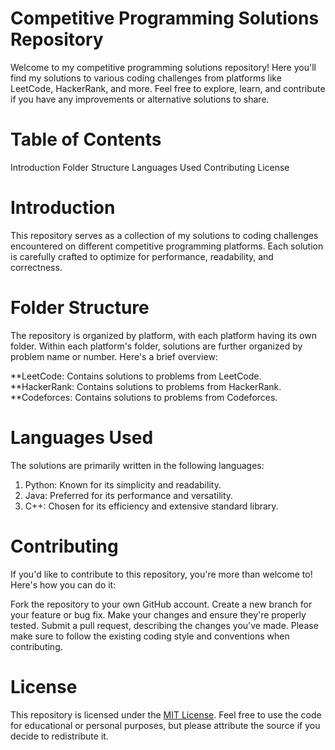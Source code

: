 # Competitive Programming Solutions Repository

Welcome to my competitive programming solutions repository! Here you'll find my solutions to various coding challenges from platforms like LeetCode, HackerRank, and more. Feel free to explore, learn, and contribute if you have any improvements or alternative solutions to share.

# Table of Contents
Introduction
Folder Structure
Languages Used
Contributing
License

# Introduction
This repository serves as a collection of my solutions to coding challenges encountered on different competitive programming platforms. Each solution is carefully crafted to optimize for performance, readability, and correctness.

# Folder Structure
The repository is organized by platform, with each platform having its own folder. Within each platform's folder, solutions are further organized by problem name or number. Here's a brief overview:

**LeetCode: Contains solutions to problems from LeetCode.
**HackerRank: Contains solutions to problems from HackerRank.
**Codeforces: Contains solutions to problems from Codeforces.

# Languages Used
The solutions are primarily written in the following languages:

1. Python: Known for its simplicity and readability.
2. Java: Preferred for its performance and versatility.
3. C++: Chosen for its efficiency and extensive standard library.

# Contributing
If you'd like to contribute to this repository, you're more than welcome to! Here's how you can do it:

Fork the repository to your own GitHub account.
Create a new branch for your feature or bug fix.
Make your changes and ensure they're properly tested.
Submit a pull request, describing the changes you've made.
Please make sure to follow the existing coding style and conventions when contributing.

# License
This repository is licensed under the [MIT License](LICENSE). Feel free to use the code for educational or personal purposes, but please attribute the source if you decide to redistribute it.

